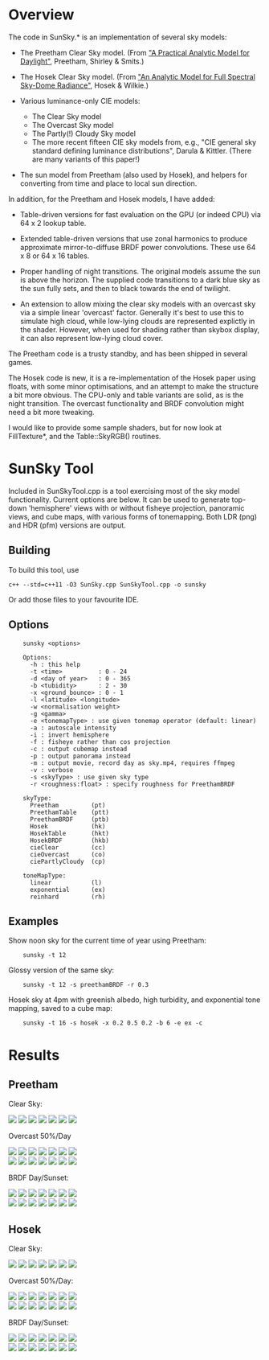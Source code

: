 Overview
========

The code in SunSky.* is an implementation of several sky models:

* The Preetham Clear Sky model. (From ["A Practical Analytic Model for
  Daylight"](https://www.cs.utah.edu/~shirley/papers/sunsky/), Preetham, Shirley
  & Smits.)

* The Hosek Clear Sky model. (From ["An Analytic Model for Full Spectral Sky-Dome
  Radiance"](https://cgg.mff.cuni.cz/projects/SkylightModelling/), Hosek &
  Wilkie.)

* Various luminance-only CIE models:
  * The Clear Sky model
  * The Overcast Sky model
  * The Partly(!) Cloudy Sky model
  * The more recent fifteen CIE sky models from, e.g., "CIE general sky standard
    defining luminance distributions", Darula & Kittler. (There are many variants
    of this paper!)

* The sun model from Preetham (also used by Hosek), and helpers for converting
  from time and place to local sun direction.

In addition, for the Preetham and Hosek models, I have added:

* Table-driven versions for fast evaluation on the GPU (or indeed CPU) via
  64 x 2 lookup table.

* Extended table-driven versions that use zonal harmonics to produce approximate
  mirror-to-diffuse BRDF power convolutions. These use 64 x 8 or 64 x 16
  tables.

* Proper handling of night transitions. The original models assume the sun
  is above the horizon. The supplied code transitions to a dark blue sky as
  the sun fully sets, and then to black towards the end of twilight.

* An extension to allow mixing the clear sky models with an overcast sky
  via a simple linear 'overcast' factor. Generally it's best to use this
  to simulate high cloud, while low-lying clouds are represented explictly
  in the shader. However, when used for shading rather than skybox display,
  it can also represent low-lying cloud cover.

The Preetham code is a trusty standby, and has been shipped in several games.

The Hosek code is new, it is a re-implementation of the Hosek paper using
floats, with some minor optimisations, and an attempt to make the structure a
bit more obvious. The CPU-only and table variants are solid, as is the night
transition. The overcast functionality and BRDF convolution might need a bit
more tweaking.

I would like to provide some sample shaders, but for now look at FillTexture*,
and the Table::SkyRGB() routines.


SunSky Tool
===========

Included in SunSkyTool.cpp is a tool exercising most of the sky model
functionality. Current options are below. It can be used to generate top-down
'hemisphere' views with or without fisheye projection, panoramic views, and
cube maps, with various forms of tonemapping. Both LDR (png) and HDR (pfm)
versions are output.

Building
--------

To build this tool, use

    c++ --std=c++11 -O3 SunSky.cpp SunSkyTool.cpp -o sunsky

Or add those files to your favourite IDE.

Options
-------

        sunsky <options>

        Options:
          -h : this help
          -t <time>          : 0 - 24
          -d <day of year>   : 0 - 365
          -b <tubidity>      : 2 - 30
          -x <ground_bounce> : 0 - 1
          -l <latitude> <longitude>
          -w <normalisation weight>
          -g <gamma>
          -e <tonemapType> : use given tonemap operator (default: linear)
          -a : autoscale intensity
          -i : invert hemisphere
          -f : fisheye rather than cos projection
          -c : output cubemap instead
          -p : output panorama instead
          -m : output movie, record day as sky.mp4, requires ffmpeg
          -v : verbose
          -s <skyType> : use given sky type
          -r <roughness:float> : specify roughness for PreethamBRDF

        skyType:
          Preetham         (pt)
          PreethamTable    (ptt)
          PreethamBRDF     (ptb)
          Hosek            (hk)
          HosekTable       (hkt)
          HosekBRDF        (hkb)
          cieClear         (cc)
          cieOvercast      (co)
          ciePartlyCloudy  (cp)

        toneMapType:
          linear           (l)
          exponential      (ex)
          reinhard         (rh)

Examples
--------

Show noon sky for the current time of year using Preetham:

        sunsky -t 12

Glossy version of the same sky:

        sunsky -t 12 -s preethamBRDF -r 0.3

Hosek sky at 4pm with greenish albedo, high turbidity, and exponential tone
mapping, saved to a cube map:

        sunsky -t 16 -s hosek -x 0.2 0.5 0.2 -b 6 -e ex -c


Results
=======

Preetham
--------

Clear Sky:

![](images/preetham-1.png)
![](images/preetham-2.png)
![](images/preetham-3.png)
![](images/preetham-4.png)
![](images/preetham-5.png)
![](images/preetham-6.png)
![](images/preetham-7.png)

Overcast 50%/Day

![](images/preetham-oc-1.png)
![](images/preetham-oc-2.png)
![](images/preetham-oc-3.png)
![](images/preetham-oc-4.png)
![](images/preetham-oc-5.png)
![](images/preetham-oc-6.png)
![](images/preetham-oc-7.png)
<br>
![](images/preetham-ocd-1.png)
![](images/preetham-ocd-2.png)
![](images/preetham-ocd-3.png)
![](images/preetham-ocd-4.png)
![](images/preetham-ocd-5.png)
![](images/preetham-ocd-6.png)
![](images/preetham-ocd-7.png)

BRDF Day/Sunset:

![](images/preethamBRDF-rd-1.png)
![](images/preethamBRDF-rd-2.png)
![](images/preethamBRDF-rd-3.png)
![](images/preethamBRDF-rd-4.png)
![](images/preethamBRDF-rd-5.png)
![](images/preethamBRDF-rd-6.png)
![](images/preethamBRDF-rd-7.png)
<br>
![](images/preethamBRDF-rs-1.png)
![](images/preethamBRDF-rs-2.png)
![](images/preethamBRDF-rs-3.png)
![](images/preethamBRDF-rs-4.png)
![](images/preethamBRDF-rs-5.png)
![](images/preethamBRDF-rs-6.png)
![](images/preethamBRDF-rs-7.png)

Hosek
-----

Clear Sky:

![](images/hosek-1.png)
![](images/hosek-2.png)
![](images/hosek-3.png)
![](images/hosek-4.png)
![](images/hosek-5.png)
![](images/hosek-6.png)
![](images/hosek-7.png)

Overcast 50%/Day:

![](images/hosek-oc-1.png)
![](images/hosek-oc-2.png)
![](images/hosek-oc-3.png)
![](images/hosek-oc-4.png)
![](images/hosek-oc-5.png)
![](images/hosek-oc-6.png)
![](images/hosek-oc-7.png)
<br>
![](images/hosek-ocd-1.png)
![](images/hosek-ocd-2.png)
![](images/hosek-ocd-3.png)
![](images/hosek-ocd-4.png)
![](images/hosek-ocd-5.png)
![](images/hosek-ocd-6.png)
![](images/hosek-ocd-7.png)

BRDF Day/Sunset:

![](images/hosekBRDF-rd-1.png)
![](images/hosekBRDF-rd-2.png)
![](images/hosekBRDF-rd-3.png)
![](images/hosekBRDF-rd-4.png)
![](images/hosekBRDF-rd-5.png)
![](images/hosekBRDF-rd-6.png)
![](images/hosekBRDF-rd-7.png)
<br>
![](images/hosekBRDF-rs-1.png)
![](images/hosekBRDF-rs-2.png)
![](images/hosekBRDF-rs-3.png)
![](images/hosekBRDF-rs-4.png)
![](images/hosekBRDF-rs-5.png)
![](images/hosekBRDF-rs-6.png)
![](images/hosekBRDF-rs-7.png)

